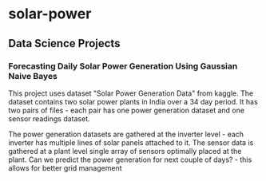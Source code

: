 # solar-power
## Data Science Projects

### Forecasting Daily Solar Power Generation Using Gaussian Naive Bayes
   
This project uses dataset "Solar Power Generation Data" from kaggle. The dataset contains two solar power plants in India over a 34 day period. It has two pairs of files - each pair has one power generation dataset and one sensor readings dataset.

The power generation datasets are gathered at the inverter level - each inverter has multiple lines of solar panels attached to it. The sensor data is gathered at a plant level single array of sensors optimally placed at the plant.
Can we predict the power generation for next couple of days? - this allows for better grid management
